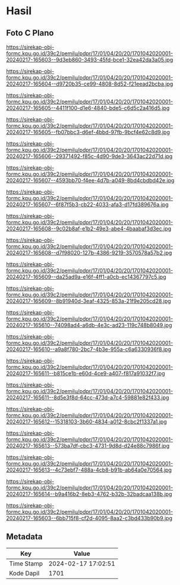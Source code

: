 # Hasil

## Foto C Plano

https://sirekap-obj-formc.kpu.go.id/39c2/pemilu/pdpr/17/01/04/20/20/1701042020001-20240217-165603--9d3eb860-3493-45fd-bce1-32ea42da3a05.jpg

https://sirekap-obj-formc.kpu.go.id/39c2/pemilu/pdpr/17/01/04/20/20/1701042020001-20240217-165604--d9720b35-ce99-4808-8d52-f21eead2bcba.jpg

https://sirekap-obj-formc.kpu.go.id/39c2/pemilu/pdpr/17/01/04/20/20/1701042020001-20240217-165605--4411f100-d1e6-4840-bde5-c6d5c2a416d5.jpg

https://sirekap-obj-formc.kpu.go.id/39c2/pemilu/pdpr/17/01/04/20/20/1701042020001-20240217-165605--fb07bbc3-d6ef-4bbd-97fb-9bcf4e62c8d9.jpg

https://sirekap-obj-formc.kpu.go.id/39c2/pemilu/pdpr/17/01/04/20/20/1701042020001-20240217-165606--29371492-f85c-4d90-9de3-3643ac22d71d.jpg

https://sirekap-obj-formc.kpu.go.id/39c2/pemilu/pdpr/17/01/04/20/20/1701042020001-20240217-165607--4593bb70-f4ee-4d7b-a049-8bd4cbdbd42e.jpg

https://sirekap-obj-formc.kpu.go.id/39c2/pemilu/pdpr/17/01/04/20/20/1701042020001-20240217-165607--6f87f5b3-cb22-4033-afa3-d17fd389676a.jpg

https://sirekap-obj-formc.kpu.go.id/39c2/pemilu/pdpr/17/01/04/20/20/1701042020001-20240217-165608--9c02b8af-e1b2-49e3-abe4-4baabaf3d3ec.jpg

https://sirekap-obj-formc.kpu.go.id/39c2/pemilu/pdpr/17/01/04/20/20/1701042020001-20240217-165608--d7f98020-127b-4386-9219-3570578a57b2.jpg

https://sirekap-obj-formc.kpu.go.id/39c2/pemilu/pdpr/17/01/04/20/20/1701042020001-20240217-165609--da25ad9a-e16f-4ff1-a0cb-ec14367797c5.jpg

https://sirekap-obj-formc.kpu.go.id/39c2/pemilu/pdpr/17/01/04/20/20/1701042020001-20240217-165609--8b91940d-3eaf-4325-853a-21f9e205cd28.jpg

https://sirekap-obj-formc.kpu.go.id/39c2/pemilu/pdpr/17/01/04/20/20/1701042020001-20240217-165610--74098ad4-a6db-4e3c-ad23-119c748b8049.jpg

https://sirekap-obj-formc.kpu.go.id/39c2/pemilu/pdpr/17/01/04/20/20/1701042020001-20240217-165610--a9a8f780-2bc7-4b3e-955a-c6a6330936f8.jpg

https://sirekap-obj-formc.kpu.go.id/39c2/pemilu/pdpr/17/01/04/20/20/1701042020001-20240217-165611--b815ce1b-e60d-4ce9-a407-f817a91032f7.jpg

https://sirekap-obj-formc.kpu.go.id/39c2/pemilu/pdpr/17/01/04/20/20/1701042020001-20240217-165611--8d5e3f8d-64cc-473d-a7c4-59881e82f433.jpg

https://sirekap-obj-formc.kpu.go.id/39c2/pemilu/pdpr/17/01/04/20/20/1701042020001-20240217-165612--15318103-3b60-4834-a012-8cbc2f1337a1.jpg

https://sirekap-obj-formc.kpu.go.id/39c2/pemilu/pdpr/17/01/04/20/20/1701042020001-20240217-165613--573ba7df-cbc3-4731-9d8d-d24e88c7986f.jpg

https://sirekap-obj-formc.kpu.go.id/39c2/pemilu/pdpr/17/01/04/20/20/1701042020001-20240217-165613--4c73ebf7-488a-4cb8-b91b-ab64a0e70564.jpg

https://sirekap-obj-formc.kpu.go.id/39c2/pemilu/pdpr/17/01/04/20/20/1701042020001-20240217-165614--b9a416b2-8eb3-4762-b32b-32badcaa138b.jpg

https://sirekap-obj-formc.kpu.go.id/39c2/pemilu/pdpr/17/01/04/20/20/1701042020001-20240217-165603--6bb715f8-cf2d-4095-8aa2-c3bd433b90b9.jpg


## Metadata

| Key        | Value               |
| ---------- | ------------------- |
| Time Stamp | 2024-02-17 17:02:51 |
| Kode Dapil | 1701                |



